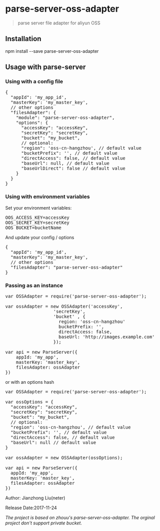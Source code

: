 # parse-server-oss-adapter
> parse server file adapter for aliyun OSS

## Installation
npm install --save parse-server-oss-adapter

## Usage with parse-server

### Using with a config file

<pre>
{
  "appId": 'my_app_id',
  "masterKey": 'my_master_key',
  // other options
  "filesAdapter": {
    "module": "parse-server-oss-adapter",
    "options": {
      "accessKey": "accessKey",
      "secretKey": "secretKey",
      "bucket": "my_bucket",
      // optional:
      "region": 'oss-cn-hangzhou', // default value
      "bucketPrefix": '', // default value
      "directAccess": false, // default value
      "baseUrl": null, // default value
      "baseUrlDirect": false // default value
    }
  }
}
</pre>

### Using with environment variables

Set your environment variables:

<pre>
OOS_ACCESS_KEY=accessKey
OOS_SECRET_KEY=secretKey
OOS_BUCKET=bucketName
</pre>

And update your config / options

<pre>
{
  "appId": 'my_app_id',
  "masterKey": 'my_master_key',
  // other options
  "filesAdapter": "parse-server-oss-adapter"
}
</pre>

### Passing as an instance

<pre>
var OSSAdapter = require('parse-server-oss-adapter');

var ossAdapter = new OSSAdapter('accessKey',
                  'secretKey',
                  'bucket' , {
                    region: 'oss-cn-hangzhou'
                    bucketPrefix: '',
                    directAccess: false,
                    baseUrl: 'http://images.example.com'
                  });

var api = new ParseServer({
    appId: 'my_app',
    masterKey: 'master_key',
    filesAdapter: ossAdapter
})
</pre>

or with an options hash

<pre>
var OSSAdapter = require('parse-server-oss-adapter');

var ossOptions = {
  "accessKey": "accessKey",
  "secretKey": "secretKey",
  "bucket": "my_bucket",
  // optional:
  "region": 'oss-cn-hangzhou', // default value
  "bucketPrefix": '', // default value
  "directAccess": false, // default value
  "baseUrl": null // default value
}

var ossAdapter = new OSSAdapter(ossOptions);

var api = new ParseServer({
  appId: 'my_app',
  masterKey: 'master_key',
  filesAdapter: ossAdapter
})
</pre>

Author: Jianzhong Liu(neter)

Release Date:2017-11-24

*The project is based on zhouu's parse-server-oss-adapter. The orginal project don't support private bucket.*
